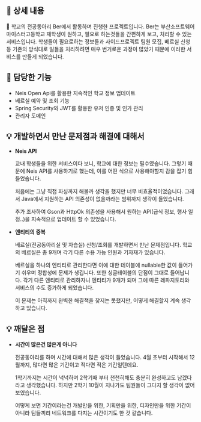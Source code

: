 ## 📖 상세 내용

<aside>
🐷 학교의 전공동아리 Ber에서 활동하며 진행한 프로젝트입니다. Ber는 부산소프트웨어마이스터고등학교 재학생이 원하고, 필요로 하는것들을 간편하게 보고, 처리할 수 있는 서비스입니다. 학생들이 필요로하는 정보들과 사이드프로젝트 팀원 모집, 베르실 신청 등 기존의 방식대로 일들을 처리하려면 매우 번거로운 과정이 많았기 때문에 이러한 서비스를 만들게 되었습니다.

</aside>

## 💫 담당한 기능

- Neis Open Api를 활용한 지속적인 학교 정보 업데이트
- 베르실 예약 및 조회 기능
- Spring Security와 JWT를 활용한 유저 인증 및 인가 관리
- 관리자 도메인

## 💡 개발하면서 만난 문제점과 해결에 대해서

- **Neis API**
    
    교내 학생들을 위한 서비스이다 보니, 학교에 대한 정보는 필수였습니다. 그렇기 때문에 Neis API를 사용하기로 했는데, 이를 어떤 식으로 사용해야할지 감을 잡기 힘들었습니다.
    
    처음에는 그냥 직접 파싱까지 해볼까 생각을 했지만 너무 비효율적이었습니다. 그래서 Java에서 지원하는 API 의존성이 없을까라는 범위까지 생각이 들었습니다.
    
    추가 조사하여 Gson과 HttpOk 의존성을 사용해서 원하는 API(급식 정보, 행사 일정..)을 지속적으로 업데이트 할 수 있었습니다.
    
- **엔티티의 중복**
    
    베르실(전공동아리실 및 자습실) 신청/조회를 개발하면서 만난 문제점입니다. 학교의 베르실은 총 9개며 각기 다른 수용 가능 인원과 기자재가 있습니다.
    
    베르실을 하나의 엔티티로 관리한다면 이에 대한 테이블에 nullable한 값이 들어가기 쉬우며 정합성에 문제가 생깁니다. 또한 싱글테이블의 단점이 그대로 들어납니다. 각기 다른 엔티티로 관리하자니 엔티티가 9개가 되며 그에 따른 레파지토리와 서비스의 수도 증가하게 되었습니다.
    
    이 문제는 아직까지 완벽한 해결책을 찾지는 못했지만, 어떻게 해결할지 계속 생각하고 있습니다.
    

## 💡 깨달은 점

- **시간이 많은건 많은게 아니다**
    
    전공동아리를 하며 시간에 대해서 많은 생각이 들었습니다. 4월 초부터 시작해서 12월까지, 많다면 많은 기간이고 적다면 적은 기간일텐데요.
    
    1학기까지는 시간이 넉넉하며 2학기때 부터 천천히해도 충분히 완성하고도 남겠다라고 생각했습니다. 하지만 2학기 10월이 지나가도 팀원들이 그다지 할 생각이 없어보였습니다.
    
    어떻게 보면 기간이라는건 개발만을 위한, 기획만을 위한, 디자인만을 위한 기간이 아니라 팀들끼리 네트워크를 다지는 시간이기도 한 것 같습니다.
